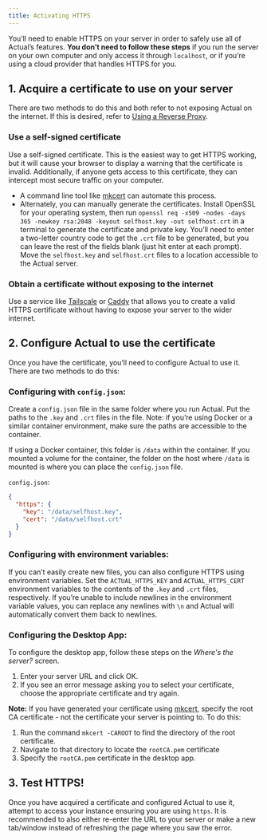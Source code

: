 ```yaml
---
title: Activating HTTPS
---
```


You’ll need to enable HTTPS on your server in order to safely use all of Actual’s features. **You don’t need to follow these steps** if you run the server on your own computer and only access it through `localhost`, or if you’re using a cloud provider that handles HTTPS for you.

## 1. Acquire a certificate to use on your server

There are two methods to do this and both refer to not exposing Actual on the internet. If this is desired, refer to [Using a Reverse Proxy](/docs/config/reverse-proxies).

### Use a self-signed certificate

Use a self-signed certificate. This is the easiest way to get HTTPS working, but it will cause your browser to display a warning that the certificate is invalid. Additionally, if anyone gets access to this certificate, they can intercept most secure traffic on your computer.
   - A command line tool like [mkcert](https://github.com/FiloSottile/mkcert) can automate this process.
   - Alternately, you can manually generate the certificates. Install OpenSSL for your operating system, then run `openssl req -x509 -nodes -days 365 -newkey rsa:2048 -keyout selfhost.key -out selfhost.crt` in a terminal to generate the certificate and private key. You’ll need to enter a two-letter country code to get the `.crt` file to be generated, but you can leave the rest of the fields blank (just hit enter at each prompt). Move the `selfhost.key` and `selfhost.crt` files to a location accessible to the Actual server.

### Obtain a certificate without exposing to the internet 
Use a service like [Tailscale](https://tailscale.com/kb/1153/enabling-https/) or [Caddy](https://caddyserver.com/docs/automatic-https#dns-challenge) that allows you to create a valid HTTPS certificate without having to expose your server to the wider internet.

## 2. Configure Actual to use the certificate
Once you have the certificate, you’ll need to configure Actual to use it. There are two methods to do this:

### Configuring with `config.json`: 
Create a `config.json` file in the same folder where you run Actual. Put the paths to the `.key` and `.crt` files in the file. Note: if you’re using Docker or a similar container environment, make sure the paths are accessible to the container.  

If using a Docker container, this folder is `/data` within the container. If you mounted a volume for the container, the folder on the host where `/data` is mounted is where you can place the `config.json` file.  

`config.json`:

   ```json
   {
     "https": {
       "key": "/data/selfhost.key",
       "cert": "/data/selfhost.crt"
     }
   }
   ```
   
### Configuring with environment variables: 
If you can’t easily create new files, you can also configure HTTPS using environment variables. Set the `ACTUAL_HTTPS_KEY` and `ACTUAL_HTTPS_CERT` environment variables to the contents of the `.key` and `.crt` files, respectively. If you’re unable to include newlines in the environment variable values, you can replace any newlines with `\n` and Actual will automatically convert them back to newlines.

### Configuring the Desktop App: 
To configure the desktop app, follow these steps on the _Where's the server?_ screen. 

1. Enter your server URL and click OK.
2. If you see an error message asking you to select your certificate, choose the appropriate certificate and try again.

**Note:** If you have generated your certificate using [mkcert](https://github.com/FiloSottile/mkcert), specify the root CA certificate - not the certificate your server is pointing to. To do this:
1. Run the command ```mkcert -CAROOT``` to find the directory of the root certificate.
2. Navigate to that directory to locate the ```rootCA.pem``` certificate
3. Specify the ```rootCA.pem``` certificate in the desktop app.

## 3. Test HTTPS!
Once you have acquired a certificate and configured Actual to use it, attempt to access your instance ensuring you are using `https`. It is recommended to also either re-enter the URL to your server or make a new tab/window instead of refreshing the page where you saw the error.

